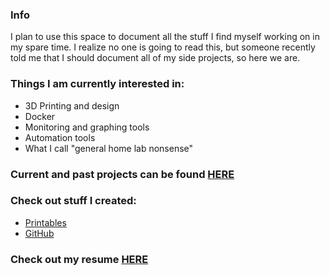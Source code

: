 ### Info
I plan to use this space to document all the stuff I find myself working on in my spare time. I realize no one is going to read this, but someone recently told me that I should document all of my side projects, so here we are. 

### Things I am currently interested in:
- 3D Printing and design
- Docker
- Monitoring and graphing tools
- Automation tools
- What I call "general home lab nonsense"

### Current and past projects can be found [HERE](/projects.md)

### Check out stuff I created:
- [Printables](https://www.printables.com/@ccmpbll)
- [GitHub](https://github.com/ccmpbll)

### Check out my resume [HERE](/resume.md)
